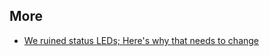 

## More
- [We ruined status LEDs; Here's why that needs to change](https://hackaday.com/2020/02/20/we-ruined-status-leds-heres-why-that-needs-to-change/)

